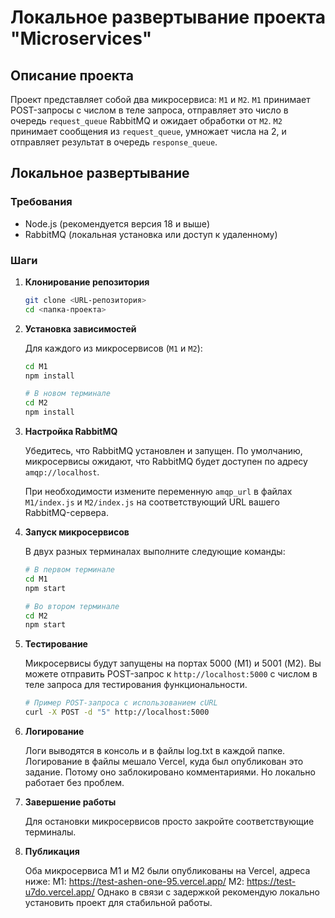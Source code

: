 # Локальное развертывание проекта "Microservices"

## Описание проекта

Проект представляет собой два микросервиса: `M1` и `M2`. `M1` принимает POST-запросы с числом в теле запроса, отправляет это число в очередь `request_queue` RabbitMQ и ожидает обработки от `M2`. `M2` принимает сообщения из `request_queue`, умножает числа на 2, и отправляет результат в очередь `response_queue`.

## Локальное развертывание

### Требования

- Node.js (рекомендуется версия 18 и выше)
- RabbitMQ (локальная установка или доступ к удаленному)

### Шаги

1. **Клонирование репозитория**

    ```bash
    git clone <URL-репозитория>
    cd <папка-проекта>
    ```

2. **Установка зависимостей**

    Для каждого из микросервисов (`M1` и `M2`):

    ```bash
    cd M1
    npm install

    # В новом терминале
    cd M2
    npm install
    ```

3. **Настройка RabbitMQ**

    Убедитесь, что RabbitMQ установлен и запущен. По умолчанию, микросервисы ожидают, что RabbitMQ будет доступен по адресу `amqp://localhost`.

    При необходимости измените переменную `amqp_url` в файлах `M1/index.js` и `M2/index.js` на соответствующий URL вашего RabbitMQ-сервера.

4. **Запуск микросервисов**

    В двух разных терминалах выполните следующие команды:

    ```bash
    # В первом терминале
    cd M1
    npm start
    ```

    ```bash
    # Во втором терминале
    cd M2
    npm start
    ```

5. **Тестирование**

    Микросервисы будут запущены на портах 5000 (M1) и 5001 (M2). Вы можете отправить POST-запрос к `http://localhost:5000` с числом в теле запроса для тестирования функциональности.

    ```bash
    # Пример POST-запроса с использованием cURL
    curl -X POST -d "5" http://localhost:5000
    ```

6. **Логирование**

    Логи выводятся в консоль и в файлы log.txt в каждой папке. Логирование в файлы мешало Vercel, куда был опубликован это задание. Потому оно заблокировано комментариями. Но локально работает без проблем.


7. **Завершение работы**

    Для остановки микросервисов просто закройте соответствующие терминалы.

8. **Публикация**

    Оба микросервиса М1 и М2 были опубликованы на Vercel, адреса ниже:
    M1: https://test-ashen-one-95.vercel.app/
    M2: https://test-u7do.vercel.app/
    Однако в связи с задержкой рекомендую локально установить проект для стабильной работы.


